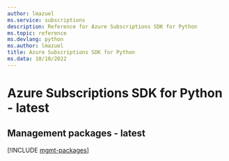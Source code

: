 ```yaml
---
author: lmazuel
ms.service: subscriptions
description: Reference for Azure Subscriptions SDK for Python
ms.topic: reference
ms.devlang: python
ms.author: lmazuel
title: Azure Subscriptions SDK for Python
ms.data: 10/10/2022
---
```

# Azure Subscriptions SDK for Python - latest

## Management packages - latest
[!INCLUDE [mgmt-packages](subscriptions-mgmt-index.md)]